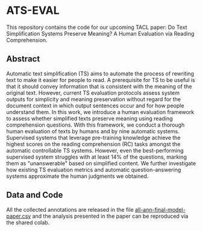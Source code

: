 # ATS-EVAL

This repository contains the code for our upcoming TACL paper: Do Text Simplification Systems Preserve Meaning? A Human Evaluation via Reading Comprehension.

## Abstract

Automatic text simplification (TS) aims to automate the process of rewriting text to make it easier for people to read. A prerequisite for TS to be useful is that it should convey information that is consistent with the meaning of the original text. However, current TS evaluation protocols assess system outputs for simplicity and meaning preservation without regard for the document context in which output sentences occur and for how people understand them. In this work, we introduce a human evaluation framework to assess whether simplified texts preserve meaning using reading comprehension questions.  With this framework, we conduct a thorough human evaluation of texts by humans and by nine automatic systems. Supervised systems that leverage pre-training knowledge achieve the highest scores on the reading comprehension (RC) tasks amongst the automatic controllable TS systems. However, even the best-performing supervised system struggles with at least 14% of the questions, marking them as "unanswerable" based on simplified content. We further investigate how existing TS evaluation metrics and automatic question-answering systems approximate the human judgments we obtained. 

## Data and Code

All the collected annotations are released in the file [all-ann-final-model-paper.csv](https://github.com/sweta20/ATS-EVAL/blob/main/all-ann-final-model-paper.csv) and the analysis presented in the paper can be reproduced via the shared colab.

